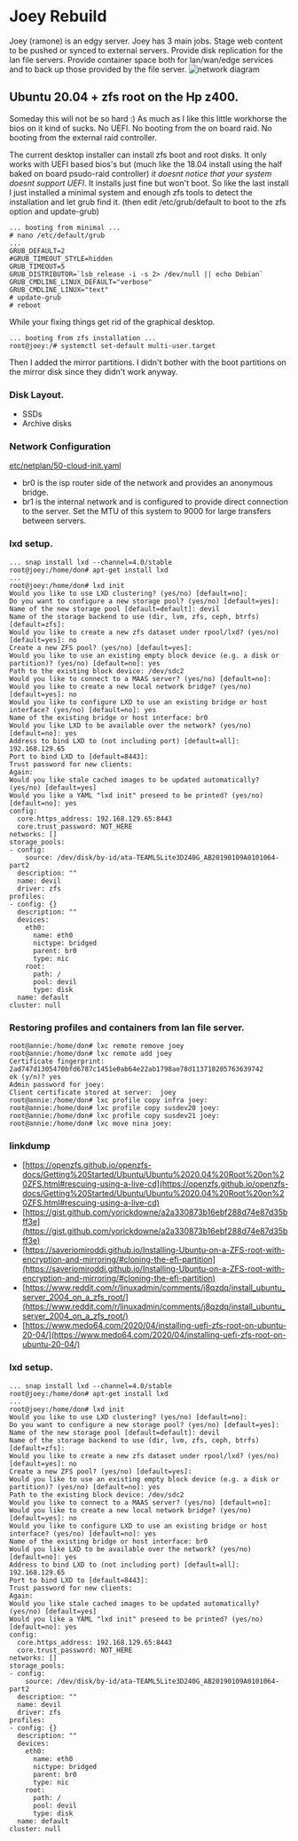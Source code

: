 # Joey Rebuild #
Joey (ramone) is an edgy server. Joey has 3 main jobs. Stage web content to be pushed or synced to external servers. Provide disk replication for the lan file servers. Provide container space both for lan/wan/edge services and to back up those provided by the file server.
![network diagram](img/HomeNetworkDiagram.jpg)   
## Ubuntu 20.04 + zfs root on the Hp z400.
Someday this will not be so hard :)
As much as I like this little workhorse the bios on it kind of sucks. No UEFI. No booting from the on board raid. No booting from the external raid controller.

The current desktop installer can install zfs boot and root disks. It only works with UEFI based bios's but (much like the 18.04 install using the half baked on board psudo-raid controller) <em>it doesnt notice that your system doesnt support UEFI</em>.  It installs just fine but won't boot. So like the last install I just installed a minimal system and enough zfs tools to detect the installation and let grub find it. (then edit /etc/grub/default to boot to the zfs option and update-grub)

```
... booting from minimal ...
# nano /etc/default/grub
...
GRUB_DEFAULT=2
#GRUB_TIMEOUT_STYLE=hidden
GRUB_TIMEOUT=5
GRUB_DISTRIBUTOR=`lsb_release -i -s 2> /dev/null || echo Debian`
GRUB_CMDLINE_LINUX_DEFAULT="verbose"
GRUB_CMDLINE_LINUX="text"
# update-grub
# reboot
```

While your fixing things get rid of the graphical desktop.

```
... booting from zfs installation ...
root@joey:/# systemctl set-default multi-user.target

```

Then I added the mirror partitions. I didn't bother with the boot partitions on the mirror disk since they didn't work anyway. 



### Disk Layout. 

* SSDs
* Archive disks

### Network Configuration 
[etc/netplan/50-cloud-init.yaml](etc/netplan/50-cloud-init.yaml)

* br0 is the isp router side of the network and provides an anonymous bridge.
* br1 is the internal network and is configured to provide direct connection to the server. Set the MTU of this system to 9000 for large transfers between servers.

### lxd setup.

```
... snap install lxd --channel=4.0/stable
root@joey:/home/don# apt-get install lxd
...
root@joey:/home/don# lxd init
Would you like to use LXD clustering? (yes/no) [default=no]: 
Do you want to configure a new storage pool? (yes/no) [default=yes]: 
Name of the new storage pool [default=default]: devil
Name of the storage backend to use (dir, lvm, zfs, ceph, btrfs) [default=zfs]: 
Would you like to create a new zfs dataset under rpool/lxd? (yes/no) [default=yes]: no
Create a new ZFS pool? (yes/no) [default=yes]: 
Would you like to use an existing empty block device (e.g. a disk or partition)? (yes/no) [default=no]: yes
Path to the existing block device: /dev/sdc2
Would you like to connect to a MAAS server? (yes/no) [default=no]: 
Would you like to create a new local network bridge? (yes/no) [default=yes]: no
Would you like to configure LXD to use an existing bridge or host interface? (yes/no) [default=no]: yes
Name of the existing bridge or host interface: br0
Would you like LXD to be available over the network? (yes/no) [default=no]: yes
Address to bind LXD to (not including port) [default=all]: 192.168.129.65
Port to bind LXD to [default=8443]: 
Trust password for new clients: 
Again: 
Would you like stale cached images to be updated automatically? (yes/no) [default=yes] 
Would you like a YAML "lxd init" preseed to be printed? (yes/no) [default=no]: yes
config:
  core.https_address: 192.168.129.65:8443
  core.trust_password: NOT_HERE
networks: []
storage_pools:
- config:
    source: /dev/disk/by-id/ata-TEAML5Lite3D240G_AB20190109A0101064-part2
  description: ""
  name: devil
  driver: zfs
profiles:
- config: {}
  description: ""
  devices:
    eth0:
      name: eth0
      nictype: bridged
      parent: br0
      type: nic
    root:
      path: /
      pool: devil
      type: disk
  name: default
cluster: null

```
### Restoring profiles and containers from lan file server.

```
root@annie:/home/don# lxc remote remove joey
root@annie:/home/don# lxc remote add joey
Certificate fingerprint: 2ad747d1305470bfd6787c1451e0ab64e22ab1798ae78d113718205763639742
ok (y/n)? yes
Admin password for joey: 
Client certificate stored at server:  joey
root@annie:/home/don# lxc profile copy infra joey:
root@annie:/home/don# lxc profile copy susdev20 joey:
root@annie:/home/don# lxc profile copy susdev21 joey:
root@annie:/home/don# lxc move nina joey:

```

### linkdump
* [https://openzfs.github.io/openzfs-docs/Getting%20Started/Ubuntu/Ubuntu%2020.04%20Root%20on%20ZFS.html#rescuing-using-a-live-cd](https://openzfs.github.io/openzfs-docs/Getting%20Started/Ubuntu/Ubuntu%2020.04%20Root%20on%20ZFS.html#rescuing-using-a-live-cd)
* [https://gist.github.com/yorickdowne/a2a330873b16ebf288d74e87d35bff3e](https://gist.github.com/yorickdowne/a2a330873b16ebf288d74e87d35bff3e)
* [https://saveriomiroddi.github.io/Installing-Ubuntu-on-a-ZFS-root-with-encryption-and-mirroring/#cloning-the-efi-partition](https://saveriomiroddi.github.io/Installing-Ubuntu-on-a-ZFS-root-with-encryption-and-mirroring/#cloning-the-efi-partition)
* [https://www.reddit.com/r/linuxadmin/comments/j8qzdq/install_ubuntu_server_2004_on_a_zfs_root/](https://www.reddit.com/r/linuxadmin/comments/j8qzdq/install_ubuntu_server_2004_on_a_zfs_root/)
* [https://www.medo64.com/2020/04/installing-uefi-zfs-root-on-ubuntu-20-04/](https://www.medo64.com/2020/04/installing-uefi-zfs-root-on-ubuntu-20-04/)

### lxd setup.

```
... snap install lxd --channel=4.0/stable
root@joey:/home/don# apt-get install lxd
...
root@joey:/home/don# lxd init
Would you like to use LXD clustering? (yes/no) [default=no]: 
Do you want to configure a new storage pool? (yes/no) [default=yes]: 
Name of the new storage pool [default=default]: devil
Name of the storage backend to use (dir, lvm, zfs, ceph, btrfs) [default=zfs]: 
Would you like to create a new zfs dataset under rpool/lxd? (yes/no) [default=yes]: no
Create a new ZFS pool? (yes/no) [default=yes]: 
Would you like to use an existing empty block device (e.g. a disk or partition)? (yes/no) [default=no]: yes
Path to the existing block device: /dev/sdc2
Would you like to connect to a MAAS server? (yes/no) [default=no]: 
Would you like to create a new local network bridge? (yes/no) [default=yes]: no
Would you like to configure LXD to use an existing bridge or host interface? (yes/no) [default=no]: yes
Name of the existing bridge or host interface: br0
Would you like LXD to be available over the network? (yes/no) [default=no]: yes
Address to bind LXD to (not including port) [default=all]: 192.168.129.65
Port to bind LXD to [default=8443]: 
Trust password for new clients: 
Again: 
Would you like stale cached images to be updated automatically? (yes/no) [default=yes] 
Would you like a YAML "lxd init" preseed to be printed? (yes/no) [default=no]: yes
config:
  core.https_address: 192.168.129.65:8443
  core.trust_password: NOT_HERE
networks: []
storage_pools:
- config:
    source: /dev/disk/by-id/ata-TEAML5Lite3D240G_AB20190109A0101064-part2
  description: ""
  name: devil
  driver: zfs
profiles:
- config: {}
  description: ""
  devices:
    eth0:
      name: eth0
      nictype: bridged
      parent: br0
      type: nic
    root:
      path: /
      pool: devil
      type: disk
  name: default
cluster: null

```